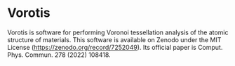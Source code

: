 # Vorotis
Vorotis is software for performing Voronoi tessellation analysis of the atomic structure of materials.
This software is available on Zenodo under the MIT License (https://zenodo.org/record/7252049). 
Its official paper is Comput. Phys. Commun. 278 (2022) 108418. 
